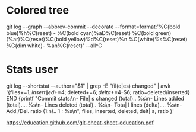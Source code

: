 # Colored tree
git log --graph --abbrev-commit --decorate --format=format:'%C(bold blue)%h%C(reset) - %C(bold cyan)%aD%C(reset) %C(bold green)(%ar)%C(reset)%C(bold yellow)%d%C(reset)%n %C(white)%s%C(reset) %C(dim white)- %an%C(reset)' --all^C

# Stats user
git log --shortstat --author="$1" | grep -E "fil(e|es) changed" | awk '{files+=$1; insert\|
ed+=$4; deleted+=$6; delta+=$4-$6; ratio=deleted/inserted} END {printf "Commit stats:\n- File\|
s changed (total)..  %s\n- Lines added (total)....  %s\n- Lines deleted (total)..  %s\n- Tota\|
l lines (delta)....  %s\n- Add./Del. ratio (1:n)..  1 : %s\n", files, inserted, deleted, delt\|
a, ratio }'

https://education.github.com/git-cheat-sheet-education.pdf

